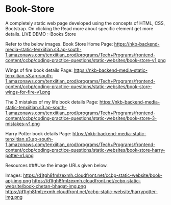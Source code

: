 # Book-Store
A completely static web page developed using the concepts of HTML, CSS, Bootstrap. On clicking the Read more about specific element get more details.
LIVE DEMO :-Books Store


Refer to the below images.
Book Store Home Page:
https://nkb-backend-media-static-tenxiitian.s3.ap-south-1.amazonaws.com/tenxiitian_prod/programs/Tech+Programs/frontend-content/ccbp/coding-practice-questions/static-websites/book-store-v1.png

Wings of fire book details Page:
https://nkb-backend-media-static-tenxiitian.s3.ap-south-1.amazonaws.com/tenxiitian_prod/programs/Tech+Programs/frontend-content/ccbp/coding-practice-questions/static-websites/book-store-wings-for-fire-v1.png

The 3 mistakes of my life book details Page:
https://nkb-backend-media-static-tenxiitian.s3.ap-south-1.amazonaws.com/tenxiitian_prod/programs/Tech+Programs/frontend-content/ccbp/coding-practice-questions/static-websites/book-store-3-mistakes-v1.png

Harry Potter book details Page:
https://nkb-backend-media-static-tenxiitian.s3.ap-south-1.amazonaws.com/tenxiitian_prod/programs/Tech+Programs/frontend-content/ccbp/coding-practice-questions/static-websites/book-store-harry-potter-v1.png

Resources
###Use the image URLs given below.

Images:
https://d1tgh8fmlzexmh.cloudfront.net/ccbp-static-website/book-apj-img.png
https://d1tgh8fmlzexmh.cloudfront.net/ccbp-static-website/book-chetan-bhagat-img.png
https://d1tgh8fmlzexmh.cloudfront.net/ccbp-static-website/harrypotter-img.png

